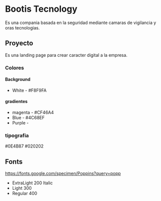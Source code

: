 # Bootis Tecnology
Es una compania basada en la seguridad mediante camaras de vigilancia y oras tecnologias.

## Proyecto
 Es una landing page para crear caracter digital a la empresa.

### Colores

#### Background
* White - #F8F9FA

#### gradientes
* magenta - #CF46A4
* Blue - #4C68EF
* Purple - 

### tipografia
 #0E4B87
 #020202
## Fonts
https://fonts.google.com/specimen/Poppins?query=popp

* ExtraLight 200 Italic
* Light 300
* Regular 400
